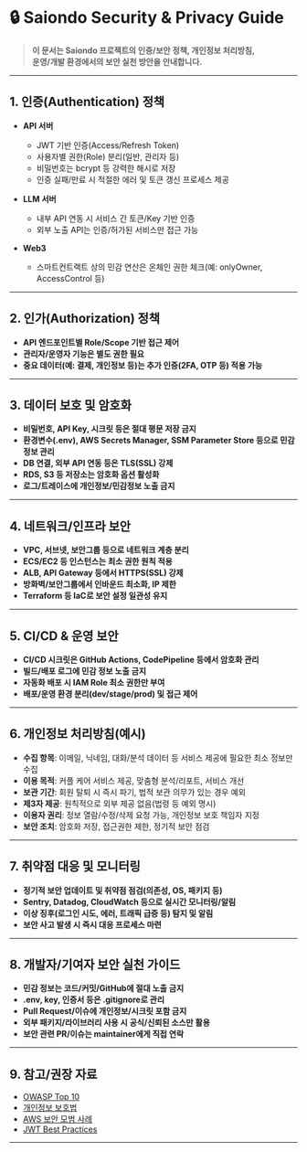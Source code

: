 # 🔒 Saiondo Security & Privacy Guide

> **이 문서는 Saiondo 프로젝트의 인증/보안 정책, 개인정보 처리방침,  
> 운영/개발 환경에서의 보안 실천 방안을 안내합니다.**

---

## 1. 인증(Authentication) 정책

- **API 서버**
  - JWT 기반 인증(Access/Refresh Token)
  - 사용자별 권한(Role) 분리(일반, 관리자 등)
  - 비밀번호는 bcrypt 등 강력한 해시로 저장
  - 인증 실패/만료 시 적절한 에러 및 토큰 갱신 프로세스 제공

- **LLM 서버**
  - 내부 API 연동 시 서비스 간 토큰/Key 기반 인증
  - 외부 노출 API는 인증/허가된 서비스만 접근 가능

- **Web3**
  - 스마트컨트랙트 상의 민감 연산은 온체인 권한 체크(예: onlyOwner, AccessControl 등)

---

## 2. 인가(Authorization) 정책

- **API 엔드포인트별 Role/Scope 기반 접근 제어**
- **관리자/운영자 기능은 별도 권한 필요**
- **중요 데이터(예: 결제, 개인정보 등)는 추가 인증(2FA, OTP 등) 적용 가능**

---

## 3. 데이터 보호 및 암호화

- **비밀번호, API Key, 시크릿 등은 절대 평문 저장 금지**
- **환경변수(.env), AWS Secrets Manager, SSM Parameter Store 등으로 민감 정보 관리**
- **DB 연결, 외부 API 연동 등은 TLS(SSL) 강제**
- **RDS, S3 등 저장소는 암호화 옵션 활성화**
- **로그/트레이스에 개인정보/민감정보 노출 금지**

---

## 4. 네트워크/인프라 보안

- **VPC, 서브넷, 보안그룹 등으로 네트워크 계층 분리**
- **ECS/EC2 등 인스턴스는 최소 권한 원칙 적용**
- **ALB, API Gateway 등에서 HTTPS(SSL) 강제**
- **방화벽/보안그룹에서 인바운드 최소화, IP 제한**
- **Terraform 등 IaC로 보안 설정 일관성 유지**

---

## 5. CI/CD & 운영 보안

- **CI/CD 시크릿은 GitHub Actions, CodePipeline 등에서 암호화 관리**
- **빌드/배포 로그에 민감 정보 노출 금지**
- **자동화 배포 시 IAM Role 최소 권한만 부여**
- **배포/운영 환경 분리(dev/stage/prod) 및 접근 제어**

---

## 6. 개인정보 처리방침(예시)

- **수집 항목**: 이메일, 닉네임, 대화/분석 데이터 등 서비스 제공에 필요한 최소 정보만 수집
- **이용 목적**: 커플 케어 서비스 제공, 맞춤형 분석/리포트, 서비스 개선
- **보관 기간**: 회원 탈퇴 시 즉시 파기, 법적 보관 의무가 있는 경우 예외
- **제3자 제공**: 원칙적으로 외부 제공 없음(법령 등 예외 명시)
- **이용자 권리**: 정보 열람/수정/삭제 요청 가능, 개인정보 보호 책임자 지정
- **보안 조치**: 암호화 저장, 접근권한 제한, 정기적 보안 점검

---

## 7. 취약점 대응 및 모니터링

- **정기적 보안 업데이트 및 취약점 점검(의존성, OS, 패키지 등)**
- **Sentry, Datadog, CloudWatch 등으로 실시간 모니터링/알림**
- **이상 징후(로그인 시도, 에러, 트래픽 급증 등) 탐지 및 알림**
- **보안 사고 발생 시 즉시 대응 프로세스 마련**

---

## 8. 개발자/기여자 보안 실천 가이드

- **민감 정보는 코드/커밋/GitHub에 절대 노출 금지**
- **.env, key, 인증서 등은 .gitignore로 관리**
- **Pull Request/이슈에 개인정보/시크릿 포함 금지**
- **외부 패키지/라이브러리 사용 시 공식/신뢰된 소스만 활용**
- **보안 관련 PR/이슈는 maintainer에게 직접 연락**

---

## 9. 참고/권장 자료

- [OWASP Top 10](https://owasp.org/www-project-top-ten/)
- [개인정보 보호법](https://www.law.go.kr/법령/개인정보보호법)
- [AWS 보안 모범 사례](https://docs.aws.amazon.com/ko_kr/wellarchitected/latest/security-pillar/welcome.html)
- [JWT Best Practices](https://jwt.io/introduction/)

---